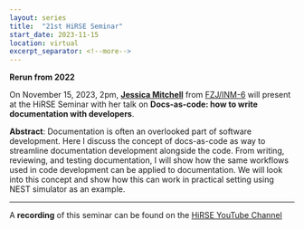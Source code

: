 ```yaml
---
layout: series
title:  "21st HiRSE Seminar"
start_date: 2023-11-15
location: virtual
excerpt_separator: <!--more-->
---
```


**Rerun from 2022**

On November 15, 2023, 2pm, [**Jessica Mitchell**](https://www.fz-juelich.de/profile/mitchell_j) from [FZJ/INM-6](https://www.fz-juelich.de/en/inm/inm-6) will present at the HiRSE Seminar with her talk on **Docs-as-code: how to write documentation with developers**. 
<!--more-->

**Abstract**: 
Documentation is often an overlooked part of software development. Here I discuss the concept of docs-as-code as way to streamline documentation development alongside the code. From writing, reviewing, and testing documentation, I will show how the same workflows used in code development can be applied to documentation.  We will look into this concept and show how this can work in practical setting using NEST simulator as an example. 

***
A **recording** of this seminar can be found on the [HiRSE YouTube Channel](https://www.youtube.com/watch?v=A8IzzZibs3c)
